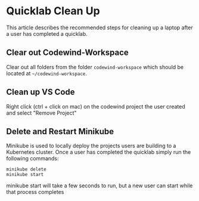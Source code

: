 # Quicklab Clean Up	

This article describes the recommended steps for cleaning up a laptop after a user has completed a quicklab.

## Clear out Codewind-Workspace

Clear out all folders from the folder `codewind-workspace` which should be located at `~/codewind-workspace`. 

## Clean up VS Code

Right click (ctrl + click on mac) on the codewind project the user created and select "Remove Project"  

## Delete and Restart Minikube

Minikube is used to locally deploy the projects users are building to a Kubernetes cluster. Once a user has completed the quicklab simply run the following commands:

```
minikube delete
minikube start
```

minikube start will take a few seconds to run, but a new user can start while that process completes

